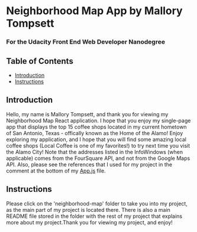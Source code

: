 # Neighborhood Map App by Mallory Tompsett
### For the Udacity Front End Web Developer Nanodegree


## Table of Contents

- [Introduction](*introduction)
- [Instructions](*instructions)

## Introduction

Hello, my name is Mallory Tompsett, and thank you for viewing my Neighborhood Map React application. I hope that you enjoy my single-page app that displays the top 15 coffee shops located in my current hometown of San Antonio, Texas - offically known as the Home of the Alamo! Enjoy exploring my application, and I hope that you will find some amazing local coffee shops (Local Coffee is one of my favorites!) to try next time you visit the Alamo City! Note that the addresses listed in the InfoWindows (when applicable) comes from the FourSquare API, and not from the Google Maps API. Also, please see the references that I used for my project in the comment at the bottom of my [App.js](./src/app.js) file.

## Instructions

Please click on the 'neighborhood-map' folder to take you into my project, as the main part of my project is located there. There is also a main README file stored in the folder with the rest of my project that explains more about my project.Thank you for viewing my project, and enjoy!
